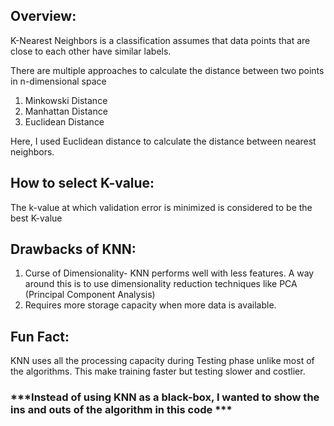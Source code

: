 ## **Overview:**
K-Nearest Neighbors is a classification assumes that data points that are close to each other have similar labels.


There are multiple approaches to calculate the distance between two points in n-dimensional space

  1. Minkowski Distance
  2. Manhattan Distance
  3. Euclidean Distance
 

Here, I used Euclidean distance to calculate the distance between nearest neighbors.
  

## **How to select K-value:**
   The k-value at which validation error is minimized is considered to be the best K-value
   

## **Drawbacks of KNN:**
  1. Curse of Dimensionality- KNN performs well with less features. A way around this is to use dimensionality reduction techniques like PCA (Principal Component Analysis)
  2. Requires more storage capacity when more data is available.


## **Fun Fact:**
  KNN uses all the processing capacity during Testing phase unlike most of the algorithms. This make training faster but testing slower and costlier.


### ***Instead of using KNN as a black-box, I wanted to show the ins and outs of the algorithm in this code ***
